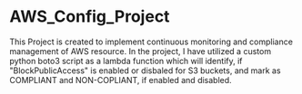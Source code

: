 # AWS_Config_Project
This Project is created to implement continuous monitoring and compliance management of AWS resource. In the project, I have utilized a custom python boto3 script as a lambda function which will  identify, if "BlockPublicAccess" is enabled or disbaled for S3 buckets, and mark as COMPLIANT and NON-COPLIANT, if enabled and disabled.
